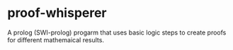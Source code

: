 proof-whisperer
===============

A prolog (SWI-prolog) progarm that uses basic logic steps to create proofs for different mathemaical results.
